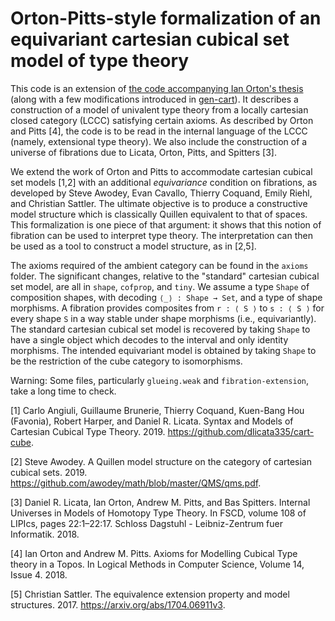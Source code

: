 # Orton-Pitts-style formalization of an equivariant cartesian cubical set model of type theory

This code is an extension of [the code accompanying Ian Orton's thesis](https://www.repository.cam.ac.uk/handle/1810/288558) (along with a few modifications introduced in [gen-cart](https://github.com/mortberg/gen-cart)). It describes a construction of a model of univalent type theory from a locally cartesian closed category (LCCC) satisfying certain axioms. As described by Orton and Pitts [4], the code is to be read in the internal language of the LCCC (namely, extensional type theory). We also include the construction of a universe of fibrations due to Licata, Orton, Pitts, and Spitters [3].

We extend the work of Orton and Pitts to accommodate cartesian cubical set models [1,2] with an additional *equivariance* condition on fibrations, as developed by Steve Awodey, Evan Cavallo, Thierry Coquand, Emily Riehl, and Christian Sattler. The ultimate objective is to produce a constructive model structure which is classically Quillen equivalent to that of spaces. This formalization is one piece of that argument: it shows that this notion of fibration can be used to interpret type theory. The interpretation can then be used as a tool to construct a model structure, as in [2,5].

The axioms required of the ambient category can be found in the `axioms` folder. The significant changes, relative to the "standard" cartesian cubical set model, are all in `shape`, `cofprop`, and `tiny`. We assume a type `Shape` of composition shapes, with decoding `⟨_⟩ : Shape → Set`, and a type of shape morphisms. A fibration provides composites from `r : ⟨ S ⟩` to `s : ⟨ S ⟩` for every shape `S` in a way stable under shape morphisms (i.e., equivariantly). The standard cartesian cubical set model is recovered by taking `Shape` to have a single object which decodes to the interval and only identity morphisms. The intended equivariant model is obtained by taking `Shape` to be the restriction of the cube category to isomorphisms.

Warning: Some files, particularly `glueing.weak` and `fibration-extension`, take a long time to check.

[1] Carlo Angiuli, Guillaume Brunerie, Thierry Coquand, Kuen-Bang Hou (Favonia), Robert Harper, and Daniel R. Licata. Syntax and Models of Cartesian Cubical Type Theory. 2019. https://github.com/dlicata335/cart-cube.

[2] Steve Awodey. A Quillen model structure on the category of cartesian cubical sets. 2019. https://github.com/awodey/math/blob/master/QMS/qms.pdf.

[3] Daniel R. Licata, Ian Orton, Andrew M. Pitts, and Bas Spitters. Internal Universes in Models of Homotopy Type Theory. In FSCD, volume 108 of LIPIcs, pages 22:1–22:17. Schloss Dagstuhl - Leibniz-Zentrum fuer Informatik. 2018.

[4] Ian Orton and Andrew M. Pitts. Axioms for Modelling Cubical Type theory in a Topos. In Logical Methods in Computer Science, Volume 14, Issue 4. 2018.

[5] Christian Sattler. The equivalence extension property and model structures. 2017. https://arxiv.org/abs/1704.06911v3.
